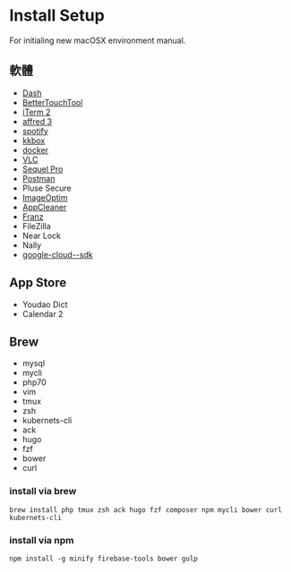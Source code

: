 # Install Setup

For initialing new macOSX environment manual.


## 軟體
- [Dash](https://kapeli.com/dash)
- [BetterTouchTool](https://folivora.ai/downloads)
- [iTerm 2](https://www.iterm2.com/)
- [affred 3](https://www.alfredapp.com/)
- [spotify](https://www.spotify.com/tw/download/mac/)
- [kkbox](https://www.kkbox.com/tw/tc/what-is-kkbox/supported-platforms.shtml)
- [docker](https://store.docker.com/editions/community/docker-ce-desktop-mac)
- [VLC](https://get.videolan.org/vlc/3.0.2/macosx/vlc-3.0.2.dmg)
- [Sequel Pro](https://sequelpro.com/download)
- [Postman](https://www.getpostman.com/apps)
- Pluse Secure
- [ImageOptim](https://imageoptim.com/mac)
- [AppCleaner](http://freemacsoft.net/appcleaner/)
- [Franz](https://meetfranz.com/)
- FileZilla
- Near Lock
- Nally
- [google-cloud--sdk](https://cloud.google.com/sdk/downloads?hl=zh-tw)

## App Store
- Youdao Dict
- Calendar 2
 
 
## Brew
- mysql
- mycli
- php70
- vim
- tmux
- zsh
- kubernets-cli
- ack
- hugo
- fzf
- bower
- curl


### install via brew
```
brew install php tmux zsh ack hugo fzf composer npm mycli bower curl kubernets-cli
```

### install via npm
```
npm install -g minify firebase-tools bower gulp
````
